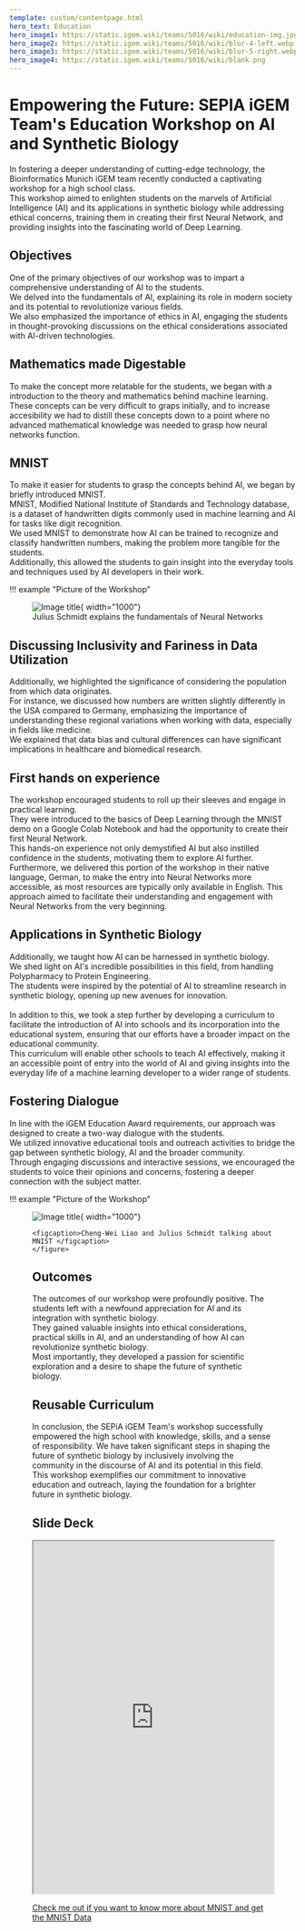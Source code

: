 ```yaml
---
template: custom/contentpage.html
hero_text: Education
hero_image1: https://static.igem.wiki/teams/5016/wiki/education-img.jpg
hero_image2: https://static.igem.wiki/teams/5016/wiki/blur-4-left.webp
hero_image3: https://static.igem.wiki/teams/5016/wiki/blur-5-right.webp
hero_image4: https://static.igem.wiki/teams/5016/wiki/blank.png
---
```


# Empowering the Future: SEPIA iGEM Team's Education Workshop on AI and Synthetic Biology

In fostering a deeper understanding of cutting-edge technology, the Bioinformatics Munich iGEM team recently conducted a captivating workshop for a high school class.\
This workshop aimed to enlighten students on the marvels of Artificial Intelligence (AI) and its applications in synthetic biology while addressing ethical concerns, training them in creating their first Neural Network, and providing insights into the fascinating world of Deep Learning.

## Objectives

One of the primary objectives of our workshop was to impart a comprehensive understanding of AI to the students.\
We delved into the fundamentals of AI, explaining its role in modern society and its potential to revolutionize various fields.\
We also emphasized the importance of ethics in AI, engaging the students in thought-provoking discussions on the ethical considerations associated with AI-driven technologies.

## Mathematics made Digestable

To make the concept more relatable for the students, we began with a introduction to the theory and mathematics behind machine learning.\
These concepts can be very difficult to graps initially, and to increase accesibility we had to distill these concepts down to a point where no advanced mathematical knowledge was needed to grasp how neural networks function.

## MNIST

To make it easier for students to grasp the concepts behind AI, we began by briefly introduced MNIST.\
MNIST, Modified National Institute of Standards and Technology database, is a dataset of handwritten digits commonly used in machine learning and AI for tasks like digit recognition.\
We used MNIST to demonstrate how AI can be trained to recognize and classify handwritten numbers, making the problem more tangible for the students.\
Additionally, this allowed the students to gain insight into the everyday tools and techniques used by AI developers in their work.

!!! example "Picture of the Workshop"
    <figure markdown >
        ![Image title](https://static.igem.wiki/teams/5016/wiki/education-presentation-picture-1.jpg){ width="1000"}
    <figcaption>Julius Schmidt explains the fundamentals of Neural Networks</figcaption>
    </figure>

## Discussing Inclusivity and Fariness in Data Utilization

Additionally, we highlighted the significance of considering the population from which data originates.\
For instance, we discussed how numbers are written slightly differently in the USA compared to Germany, emphasizing the importance of understanding these regional variations when working with data, especially in fields like medicine.\
We explained that data bias and cultural differences can have significant implications in healthcare and biomedical research.

## First hands on experience

The workshop encouraged students to roll up their sleeves and engage in practical learning.\
They were introduced to the basics of Deep Learning through the MNIST demo on a Google Colab Notebook and had the opportunity to create their first Neural Network.\
This hands-on experience not only demystified AI but also instilled confidence in the students, motivating them to explore AI further.\
Furthermore, we delivered this portion of the workshop in their native language, German, to make the entry into Neural Networks more accessible, as most resources are typically only available in English. This approach aimed to facilitate their understanding and engagement with Neural Networks from the very beginning.

## Applications in Synthetic Biology

Additionally, we taught how AI can be harnessed in synthetic biology.\
We shed light on AI's incredible possibilities in this field, from handling Polypharmacy to Protein Engineering.\
The students were inspired by the potential of AI to streamline research in synthetic biology, opening up new avenues for innovation.\
\
In addition to this, we took a step further by developing a curriculum to facilitate the introduction of AI into schools and its incorporation into the educational system, ensuring that our efforts have a broader impact on the educational community.\
This curriculum will enable other schools to teach AI effectively, making it an accessible point of entry into the world of AI and giving insights into the everyday life of a machine learning developer to a wider range of students.

## Fostering Dialogue

In line with the iGEM Education Award requirements, our approach was designed to create a two-way dialogue with the students.\
We utilized innovative educational tools and outreach activities to bridge the gap between synthetic biology, AI and the broader community.\
Through engaging discussions and interactive sessions, we encouraged the students to voice their opinions and concerns, fostering a deeper connection with the subject matter.


!!! example "Picture of the Workshop"
    <figure markdown>
        ![Image title](https://static.igem.wiki/teams/5016/wiki/education-presentation-picture-2.jpg){ width="1000"}
        
    <figcaption>Cheng-Wei Liao and Julius Schmidt talking about MNIST </figcaption>
    </figure>

## Outcomes

The outcomes of our workshop were profoundly positive. The students left with a newfound appreciation for AI and its integration with synthetic biology.\
They gained valuable insights into ethical considerations, practical skills in AI, and an understanding of how AI can revolutionize synthetic biology.\
Most importantly, they developed a passion for scientific exploration and a desire to shape the future of synthetic biology.

## Reusable Curriculum

In conclusion, the SEPiA iGEM Team's workshop successfully empowered the high school with knowledge, skills, and a sense of responsibility. We have taken significant steps in shaping the future of synthetic biology by inclusively involving the community in the discourse of AI and its potential in this field.\
This workshop exemplifies our commitment to innovative education and outreach, laying the foundation for a brighter future in synthetic biology.

## Slide Deck

<iframe src="https://static.igem.wiki/teams/5016/wiki/workshopneuronalenetzwerke-3.pdf" width="100%" height="620"></iframe>

[Check me out if you want to know more about MNIST and get the MNIST Data](https://en.wikipedia.org/wiki/MNIST_database)